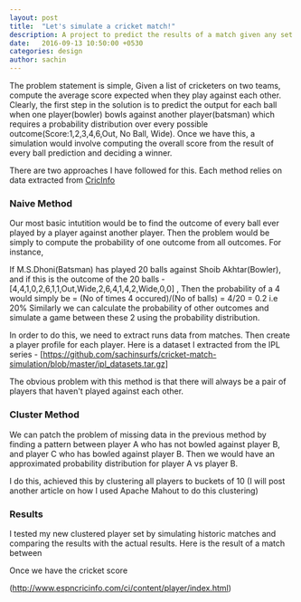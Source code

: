 ```yaml
---
layout: post
title:  "Let's simulate a cricket match!"
description: A project to predict the results of a match given any set of players on either teams with a little help from Web Scrapers, Big Data and Probability
date:   2016-09-13 10:50:00 +0530
categories: design
author: sachin
---
```


The problem statement is simple, Given a list of cricketers on two teams, compute the average score expected when they play against each other. Clearly, the first step in the solution is to predict the output for each ball when one player(bowler) bowls against another player(batsman) which requires a probability distribution over every possible outcome(Score:1,2,3,4,6,Out, No Ball, Wide). Once we have this, a simulation would involve computing the overall score from the result of every ball prediction and deciding a winner.

There are two approaches I have followed for this. Each method relies on data extracted from [CricInfo](http://www.espncricinfo.com)

### Naive Method
Our most basic intutition would be to find the outcome of every ball ever played by a player against another player. Then the problem would be simply to compute the probability of one outcome from all outcomes. For instance, 

If M.S.Dhoni(Batsman) has played 20 balls against Shoib Akhtar(Bowler), and if this is the outcome of the 20 balls - [4,4,1,0,2,6,1,1,Out,Wide,2,6,4,1,4,2,Wide,0,0] ,
Then the probability of a 4 would simply be = (No of times 4 occured)/(No of balls)  = 4/20 = 0.2 i.e 20%
Similarly we can calculate the probability of other outcomes and simulate a game between these 2 using the probability distribution.

In order to do this, we need to extract runs data from matches. Then create a player profile for each player. Here is a dataset I extracted from the IPL series - [https://github.com/sachinsurfs/cricket-match-simulation/blob/master/ipl_datasets.tar.gz]

The obvious problem with this method is that there will always be a pair of players that haven't played against each other. 

### Cluster Method

We can patch the problem of missing data in the previous method by finding a pattern between player A who has not bowled against player B, and player C who has bowled against player B. Then we would have an approximated probability distribution for player A vs player B. 

I do this, achieved this by clustering all players to buckets of 10 (I will post another article on how I used Apache Mahout to do this clustering)



### Results

I tested my new clustered player set by simulating historic matches and comparing the results with the actual results. Here is the result of a match between

<Insert JPEG>


 Once we have the cricket score 


(http://www.espncricinfo.com/ci/content/player/index.html)
